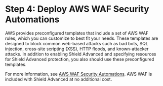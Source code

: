 # Step 4: Deploy AWS WAF Security Automations<a name="deploy-waf-automations"></a>

AWS provides preconfigured templates that include a set of AWS WAF rules, which you can customize to best fit your needs\. These templates are designed to block common web\-based attacks such as bad bots, SQL injection, cross\-site scripting \(XSS\), HTTP floods, and known\-attacker attacks\. In addition to enabling Shield Advanced and specifying resources for Shield Advanced protection, you also should use these preconfigured templates\. 

For more information, see [AWS WAF Security Automations](https://aws.amazon.com/answers/security/aws-waf-security-automations/)\. AWS WAF is included with Shield Advanced at no additional cost\. 